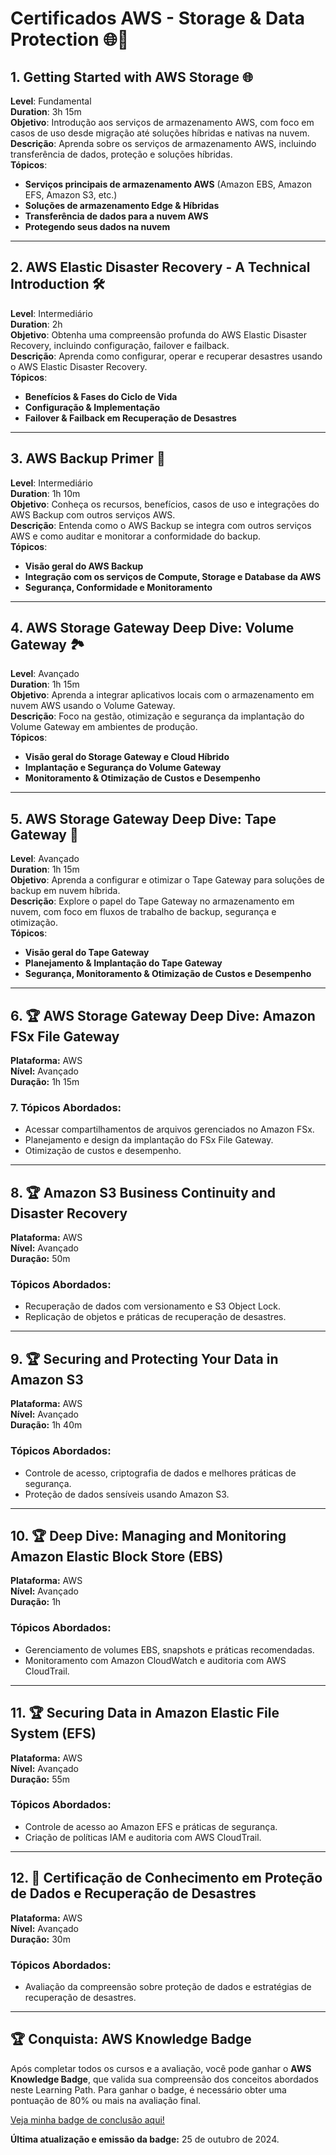 # Certificados AWS - Storage & Data Protection 🌐💾

## 1. **Getting Started with AWS Storage** 🌐  
   **Level**: Fundamental  
   **Duration**: 3h 15m  
   **Objetivo**: Introdução aos serviços de armazenamento AWS, com foco em casos de uso desde migração até soluções híbridas e nativas na nuvem.  
   **Descrição**: Aprenda sobre os serviços de armazenamento AWS, incluindo transferência de dados, proteção e soluções híbridas.  
   **Tópicos**:  
   - **Serviços principais de armazenamento AWS** (Amazon EBS, Amazon EFS, Amazon S3, etc.)
   - **Soluções de armazenamento Edge & Híbridas**
   - **Transferência de dados para a nuvem AWS**  
   - **Protegendo seus dados na nuvem**    

---

## 2. **AWS Elastic Disaster Recovery - A Technical Introduction** 🛠️  
   **Level**: Intermediário  
   **Duration**: 2h  
   **Objetivo**: Obtenha uma compreensão profunda do AWS Elastic Disaster Recovery, incluindo configuração, failover e failback.  
   **Descrição**: Aprenda como configurar, operar e recuperar desastres usando o AWS Elastic Disaster Recovery.  
   **Tópicos**:  
   - **Benefícios & Fases do Ciclo de Vida**  
   - **Configuração & Implementação**  
   - **Failover & Failback em Recuperação de Desastres**    

---

## 3. **AWS Backup Primer** 💾  
   **Level**: Intermediário  
   **Duration**: 1h 10m  
   **Objetivo**: Conheça os recursos, benefícios, casos de uso e integrações do AWS Backup com outros serviços AWS.  
   **Descrição**: Entenda como o AWS Backup se integra com outros serviços AWS e como auditar e monitorar a conformidade do backup.  
   **Tópicos**:  
   - **Visão geral do AWS Backup**  
   - **Integração com os serviços de Compute, Storage e Database da AWS**  
   - **Segurança, Conformidade e Monitoramento**    

---

## 4. **AWS Storage Gateway Deep Dive: Volume Gateway** 🏞️  
   **Level**: Avançado  
   **Duration**: 1h 15m  
   **Objetivo**: Aprenda a integrar aplicativos locais com o armazenamento em nuvem AWS usando o Volume Gateway.  
   **Descrição**: Foco na gestão, otimização e segurança da implantação do Volume Gateway em ambientes de produção.  
   **Tópicos**:  
   - **Visão geral do Storage Gateway e Cloud Híbrido**  
   - **Implantação e Segurança do Volume Gateway**  
   - **Monitoramento & Otimização de Custos e Desempenho**    

---

## 5. **AWS Storage Gateway Deep Dive: Tape Gateway** 📼  
   **Level**: Avançado  
   **Duration**: 1h 15m  
   **Objetivo**: Aprenda a configurar e otimizar o Tape Gateway para soluções de backup em nuvem híbrida.  
   **Descrição**: Explore o papel do Tape Gateway no armazenamento em nuvem, com foco em fluxos de trabalho de backup, segurança e otimização.  
   **Tópicos**:  
   - **Visão geral do Tape Gateway**  
   - **Planejamento & Implantação do Tape Gateway**  
   - **Segurança, Monitoramento & Otimização de Custos e Desempenho**    

---

## 6. 🏆 **AWS Storage Gateway Deep Dive: Amazon FSx File Gateway**
**Plataforma:** AWS  
**Nível:** Avançado  
**Duração:** 1h 15m

### 7. Tópicos Abordados:
- Acessar compartilhamentos de arquivos gerenciados no Amazon FSx.
- Planejamento e design da implantação do FSx File Gateway.
- Otimização de custos e desempenho.

---

## 8. 🏆 **Amazon S3 Business Continuity and Disaster Recovery**
**Plataforma:** AWS  
**Nível:** Avançado  
**Duração:** 50m

### Tópicos Abordados:
- Recuperação de dados com versionamento e S3 Object Lock.
- Replicação de objetos e práticas de recuperação de desastres.

---

## 9. 🏆 **Securing and Protecting Your Data in Amazon S3**
**Plataforma:** AWS  
**Nível:** Avançado  
**Duração:** 1h 40m

### Tópicos Abordados:
- Controle de acesso, criptografia de dados e melhores práticas de segurança.
- Proteção de dados sensíveis usando Amazon S3.

---

## 10. 🏆 **Deep Dive: Managing and Monitoring Amazon Elastic Block Store (EBS)**
**Plataforma:** AWS  
**Nível:** Avançado  
**Duração:** 1h

### Tópicos Abordados:
- Gerenciamento de volumes EBS, snapshots e práticas recomendadas.
- Monitoramento com Amazon CloudWatch e auditoria com AWS CloudTrail.

---

## 11. 🏆 **Securing Data in Amazon Elastic File System (EFS)**
**Plataforma:** AWS  
**Nível:** Avançado  
**Duração:** 55m

### Tópicos Abordados:
- Controle de acesso ao Amazon EFS e práticas de segurança.
- Criação de políticas IAM e auditoria com AWS CloudTrail.

---

## 12. 🎯 **Certificação de Conhecimento em Proteção de Dados e Recuperação de Desastres**
**Plataforma:** AWS  
**Nível:** Avançado  
**Duração:** 30m

### Tópicos Abordados:
- Avaliação da compreensão sobre proteção de dados e estratégias de recuperação de desastres.

---

## 🏆 Conquista: **AWS Knowledge Badge**

Após completar todos os cursos e a avaliação, você pode ganhar o **AWS Knowledge Badge**, que valida sua compreensão dos conceitos abordados neste Learning Path. Para ganhar o badge, é necessário obter uma pontuação de 80% ou mais na avaliação final.

[Veja minha badge de conclusão aqui!](https://www.credly.com/badges/03e6c011-6963-4217-8b48-4ad76127560d/public_url)  

**Última atualização e emissão da badge:** 25 de outubro de 2024.